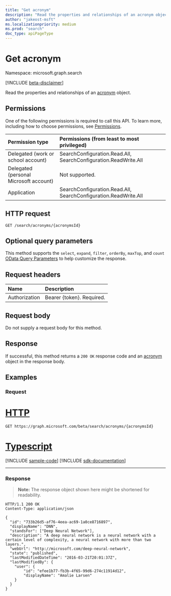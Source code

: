 ```yaml
---
title: "Get acronym"
description: "Read the properties and relationships of an acronym object."
author: "jakeost-msft"
ms.localizationpriority: medium
ms.prod: "search"
doc_type: apiPageType
---
```


# Get acronym
Namespace: microsoft.graph.search

[!INCLUDE [beta-disclaimer](../../includes/beta-disclaimer.md)]

Read the properties and relationships of an [acronym](../resources/search-acronym.md) object.

## Permissions
One of the following permissions is required to call this API. To learn more, including how to choose permissions, see [Permissions](/graph/permissions-reference).

|Permission type|Permissions (from least to most privileged)|
|:---|:---|
|Delegated (work or school account)| SearchConfiguration.Read.All, SearchConfiguration.ReadWrite.All |
|Delegated (personal Microsoft account)| Not supported. |
|Application| SearchConfiguration.Read.All, SearchConfiguration.ReadWrite.All |

## HTTP request

<!-- {
  "blockType": "ignored"
}
-->
``` http
GET /search/acronyms/{acronymsId}
```

## Optional query parameters
This method supports the `select`, `expand`, `filter`, `orderBy`, `maxTop`, and `count` [OData Query Parameters](/graph/query-parameters) to help customize the response.

## Request headers
|Name|Description|
|:---|:---|
|Authorization|Bearer {token}. Required.|

## Request body
Do not supply a request body for this method.

## Response

If successful, this method returns a `200 OK` response code and an [acronym](../resources/search-acronym.md) object in the response body.

## Examples

### Request

# [HTTP](#tab/http)
<!-- {
  "blockType": "request",
  "name": "get_acronym"
}
-->
``` http
GET https://graph.microsoft.com/beta/search/acronyms/{acronymsId}
```
# [Typescript](#tab/typescript)
[!INCLUDE [sample-code](../includes/snippets/typescript/get-acronym-typescript-snippets.md)]
[!INCLUDE [sdk-documentation](../includes/snippets/snippets-sdk-documentation-link.md)]

---



### Response
>**Note:** The response object shown here might be shortened for readability.
<!-- {
  "blockType": "response",
  "truncated": true,
  "@odata.type": "microsoft.graph.search.acronym"
}
-->
``` http
HTTP/1.1 200 OK
Content-Type: application/json

{
  "id": "733b26d5-af76-4eea-ac69-1a0ce8716897",
  "displayName": "DNN",
  "standsFor": ["Deep Neural Network"],
  "description": "A deep neural network is a neural network with a certain level of complexity, a neural network with more than two layers.",
  "webUrl": "http://microsoft.com/deep-neural-network",
  "state": "published",
  "lastModifiedDateTime": "2016-03-21T20:01:37Z",
  "lastModifiedBy": {
    "user": {
        "id": "efee1b77-fb3b-4f65-99d6-274c11914d12",
        "displayName": "Amalie Larsen"
    }
  }
}
```

